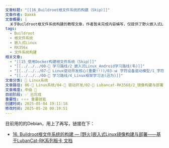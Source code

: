 ```yaml
---
文章标题: "[[16_Buildroot根文件系统的构建（Skip）]]"
文章作者: Dakkk
文章概要: |
  关于Buildroot根文件系统构建的教程文章，作者暂未完成内容编写，仅提供了野火嵌入式Linux文档的参考链接。
tags:
  - Buildroot
  - 根文件系统
  - 嵌入式Linux
  - RK356x
  - 文件系统构建
相关文章:
  - "[[15_使用Docker构建根文件系统（Skip）]]"
  - "[[../../../00-🎯 学习路线/2_嵌入式Linux_Android学习路线(韦)]]"
  - "[[../../../07-🚗 Linux驱动开发核心(重要!!!)/03-📊 字符设备驱动模型/1_字符设备驱动模型基础(Lubancat)/1_驱动章节实验环境搭建]]"
  - "[[../../../00-🎯 学习路线/4_Linux框架学习法(迅为)]]"
文章分类: 🐧 Linux系统
文章路径: 06-🐧 Linux系统/04-🔌 驱动开发/02-💾 Lubancat-RK3568/2_镜像构建与部署/16_Buildroot根文件系统的构建（Skip）.md
文章难度: 中级 🌳
目前阶段: ✅ 已完成
重要性: ⭐⭐⭐ 重要技能
创建时间: 2025-05-04 19:11:18
修改时间: 2025-05-28 00:19:51
---
```



目前用的的Debian，用上了再写，链接在下：
- [16. Buildroot根文件系统的构建 — [野火]嵌入式Linux镜像构建与部署——基于LubanCat-RK系列板卡 文档](https://doc.embedfire.com/linux/rk356x/build_and_deploy/zh/latest/building_image/buildroot/buildroot-generic.html)